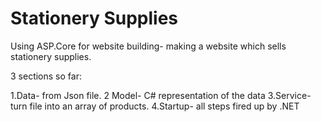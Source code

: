 # Stationery Supplies
Using ASP.Core for website building- making a website which sells stationery supplies. 

3 sections so far:

1.Data- from Json file.
2 Model- C# representation of the data
3.Service- turn file into an array of products.
4.Startup- all steps fired up by .NET
